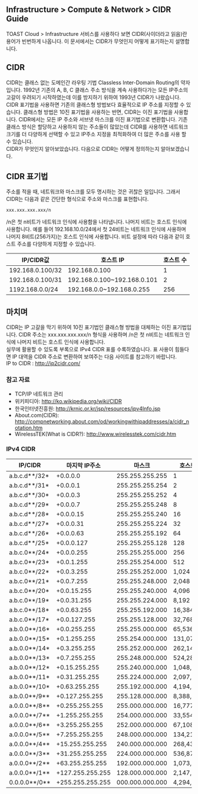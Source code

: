 ## Infrastructure > Compute & Network > CIDR Guide

TOAST Cloud > Infrastructure 서비스를 사용하다 보면 CIDR(사이더라고 읽음)란 용어가 빈번하게 나옵니다. 이 문서에서는 CIDR가 무엇인지 어떻게 표기하는지 설명합니다.

## CIDR

CIDR는 클래스 없는 도메인간 라우팅 기법 Classless Inter-Domain Routing의 약자입니다. 1992년 기존의 A, B, C 클래스 주소 방식을 계속 사용하다가는 모든 IP주소의 고갈이 우려되기 시작하였는데 이를 방지하기 위하여 1993년 CIDR가 나왔습니다. CIDR 표기법을 사용하면 기존의 클래스형 방법보다 효율적으로 IP 주소를 지정할 수 있습니다. 클래스형 방법은 10진 표기법을 사용하는 반면, CIDR는 이진 표기법을 사용합니다. CIDR에서는 모든 IP 주소와 서브넷 마스크를 이진 표기법으로 변환합니다. 기존 클래스 방식은 할당하고 사용하지 않는 주소들이 많았는데 CIDR를 사용하면 네트워크 크기를 더 다양하게 선택할 수 있고 IP주소 지정을 최적화하여 더 많은 주소를 사용 할 수 있습니다.  
CIDR가 무엇인지 알아보았습니다. 다음으로 CIDR는 어떻게 정의하는지 알아보겠습니다.

## CIDR 표기법

주소를 적을 때, 네트워크와 마스크를 모두 명시하는 것은 귀찮은 일입니다. 그래서 CIDR는 다음과 같은 간단한 형식으로 주소와 마스크를 표현합니다.

```
xxx.xxx.xxx.xxx/n
```

/n은 첫 n비트가 네트워크 인식에 사용함을 나타냅니다. 나머지 비트는 호스트 인식에 사용합니다. 예를 들어 192.168.10.0/24에서 첫 24비트는 네트워크 인식에 사용하며 나머지 8비트(256가지)는 호스트 인식에 사용합니다. 비트 설정에 따라 다음과 같이 호스트 주소를 다양하게 지정할 수 있습니다.

|IP/CIDR값|	호스트 IP|	호스트 수|
|---|---|---|
|192.168.0.100/32|	192.168.0.100|	1|
|192.168.0.100/31|	192.168.0.100~192.168.0.101|	2|
|1192.168.0.0/24|	192.168.0.0~192.168.0.255|	256|

## 마치며

CIDR는 IP 고갈을 막기 위하여 10진 표기법인 클래스형 방법을 대체하는 이진 표기법입니다. CIDR 주소는 xxx.xxx.xxx.xxx/n 형식을 사용하며 /n은 첫 n비트는 네트워크 인식에 나머지 비트는 호스트 인식에 사용합니다.  
실무에 활용할 수 있도록 부록으로 IPv4 CIDR 표를 수록하였습니다. 표 사용이 힘들다면 IP 대역을 CIDR 주소로 변환하여 보여주는 다음 사이트를 참고하기 바랍니다.  
IP to CIDR : http://ip2cidr.com/

### 참고 자료

- TCP/IP 네트워크 관리
- 위키피디아: http://ko.wikipedia.org/wiki/CIDR
- 한국인터넷진흥원: http://krnic.or.kr/jsp/resources/ipv4Info.jsp
- About.com(CIDR): http://compnetworking.about.com/od/workingwithipaddresses/a/cidr_notation.htm
- WirelessTEK(What is CIDR?): http://www.wirelesstek.com/cidr.htm

### IPv4 CIDR

|IP/CIDR|	마지막 IP주소|	마스크|	호스트수(*)|
|---|---|---|---|
|a.b.c.d**/32*|	+0.0.0.0|	255.255.255.255|	1|
|a.b.c.d**/31*|	+0.0.0.1|	255.255.255.254|	2|
|a.b.c.d**/30*|	+0.0.0.3|	255.255.255.252|	4|
|a.b.c.d**/29*|	+0.0.0.7|	255.255.255.248|	8|
|a.b.c.d**/28*|	+0.0.0.15|	255.255.255.240|	16|
|a.b.c.d**/27*|	+0.0.0.31|	255.255.255.224|	32|
|a.b.c.d**/26*|	+0.0.0.63|	255.255.255.192|	64|
|a.b.c.d**/25*|	+0.0.0.127|	255.255.255.128|	128|
|a.b.c.0**/24*|	+0.0.0.255|	255.255.255.000|	256|
|a.b.c.0**/23*|	+0.0.1.255|	255.255.254.000|	512|
|a.b.c.0**/22*|	+0.0.3.255|	255.255.252.000|	1,024|
|a.b.c.0**/21*|	+0.0.7.255|	255.255.248.000|	2,048|
|a.b.c.0**/20*|	+0.0.15.255|	255.255.240.000|	4,096|
|a.b.c.0**/19*|	+0.0.31.255|	255.255.224.000|	8,192|
|a.b.c.0**/18*|	+0.0.63.255|	255.255.192.000|	16,384|
|a.b.c.0**/17*|	+0.0.127.255|	255.255.128.000|	32,768|
|a.b.0.0**/16*|	+0.0.255.255|	255.255.000.000|	65,536|
|a.b.0.0**/15*|	+0.1.255.255|	255.254.000.000|	131,072|
|a.b.0.0**/14*|	+0.3.255.255|	255.252.000.000|	262,144|
|a.b.0.0**/13*|	+0.7.255.255|	255.248.000.000|	524,288|
|a.b.0.0**/12*|	+0.15.255.255|	255.240.000.000|	1,048,576|
|a.b.0.0**/11*|	+0.31.255.255|	255.224.000.000|	2,097,152|
|a.b.0.0**/10*|	+0.63.255.255|	255.192.000.000|	4,194,304|
|a.b.0.0**/9**|	+0.127.255.255|	255.128.000.000|	8,388,608|
|a.0.0.0**/8**|	+0.255.255.255|	255.000.000.000|	16,777,216|
|a.0.0.0**/7**|	+1.255.255.255|	254.000.000.000|	33,554,432|
|a.0.0.0**/6**|	+3.255.255.255|	252.000.000.000|	67,108,864|
|a.0.0.0**/5**|	+7.255.255.255|	248.000.000.000|	134,217,728|
|a.0.0.0**/4**|	+15.255.255.255|	240.000.000.000|	268,435,456|
|a.0.0.0**/3**|	+31.255.255.255|	224.000.000.000|	536,870,912|
|a.0.0.0**/2**|	+63.255.255.255|	192.000.000.000|	1,073,741,824|
|a.0.0.0**/1**|	+127.255.255.255|	128.000.000.000|	2,147,483,648|
|0.0.0.0**/0**|	+255.255.255.255|	000.000.000.000|	4,294,967,296|
